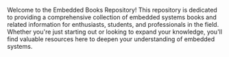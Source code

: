 Welcome to the Embedded Books Repository! This repository is dedicated to providing a comprehensive collection of embedded systems books and related information for enthusiasts, students, and professionals in the field. Whether you're just starting out or looking to expand your knowledge, you'll find valuable resources here to deepen your understanding of embedded systems.
